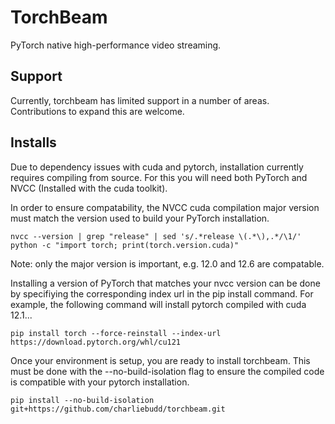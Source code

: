 # TorchBeam
PyTorch native high-performance video streaming.

## Support
Currently, torchbeam has limited support in a number of areas. Contributions to expand this are welcome.

## Installs
Due to dependency issues with cuda and pytorch, installation currently requires compiling from source.
For this you will need both PyTorch and NVCC (Installed with the cuda toolkit). 

In order to ensure compatability, the NVCC cuda compilation major version must match the version used to build your PyTorch installation.
```
nvcc --version | grep "release" | sed 's/.*release \(.*\),.*/\1/'
python -c "import torch; print(torch.version.cuda)"
```
Note: only the major version is important, e.g. 12.0 and 12.6 are compatable.

Installing a version of PyTorch that matches your nvcc version can be done by specifiying the corresponding index url in the pip install command.
For example, the following command will install pytorch compiled with cuda 12.1...
```
pip install torch --force-reinstall --index-url https://download.pytorch.org/whl/cu121
```

Once your environment is setup, you are ready to install torchbeam. This must be done with the --no-build-isolation flag to ensure the compiled code is compatible with your pytorch installation.
```
pip install --no-build-isolation git+https://github.com/charliebudd/torchbeam.git
```